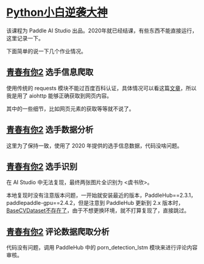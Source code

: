 # [Python小白逆袭大神](https://aistudio.baidu.com/aistudio/education/group/info/1224)

该课程为 Paddle AI Studio 出品。2020年就已经结课，有些东西不能直接运行，这里记录一下。

下面简单的说一下几个作业情况。

## [青春有你2](https://baike.baidu.com/item/%E9%9D%92%E6%98%A5%E6%9C%89%E4%BD%A0%E7%AC%AC%E4%BA%8C%E5%AD%A3) 选手信息爬取

使用传统的 requests 模块不能过百度百科认证，具体情况可以看这篇[文章](https://segmentfault.com/q/1010000043342060)，所以我是用了 aiohttp 能够正确获取到网页内容。

其中的一些细节，比如网页元素的获取等等就不说了。

## [青春有你2](https://baike.baidu.com/item/%E9%9D%92%E6%98%A5%E6%9C%89%E4%BD%A0%E7%AC%AC%E4%BA%8C%E5%AD%A3) 选手数据分析

这里为了保持一致，使用了 2020 年提供的选手信息数据，代码没啥问题。

## [青春有你2](https://baike.baidu.com/item/%E9%9D%92%E6%98%A5%E6%9C%89%E4%BD%A0%E7%AC%AC%E4%BA%8C%E5%AD%A3) 选手识别

在 AI Studio 中无法复现，最终两张图片全识别为 <虞书欣>。

本地复现时没有注意版本问题，一开始就安装最近的版本，PaddleHub==2.3.1，paddlepaddle-gpu==2.4.2，但是注意到 PaddleHub 更新到 2.x 版本时，[BaseCVDataset不存在了](https://github.com/PaddlePaddle/PaddleHub/issues/1435)，由于不想更换环境，就不打算复现了，直接跳过。

## [青春有你2](https://baike.baidu.com/item/%E9%9D%92%E6%98%A5%E6%9C%89%E4%BD%A0%E7%AC%AC%E4%BA%8C%E5%AD%A3) 评论数据爬取分析

代码没有问题，调用 PaddleHub 中的 porn_detection_lstm 模块来进行评论内容审核。

